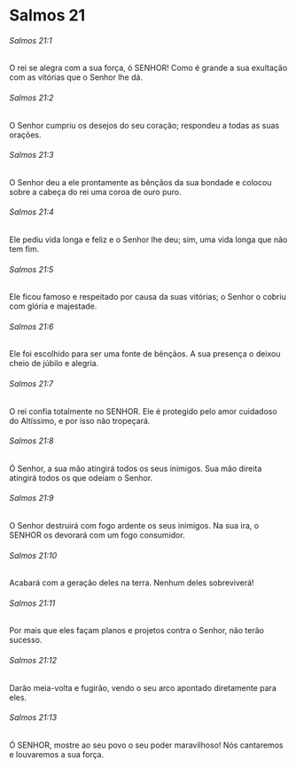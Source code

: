 # Salmos 21

###### Salmos 21:1

O rei se alegra com a sua força, ó SENHOR! Como é grande a sua exultação com as vitórias que o Senhor lhe dá.

###### Salmos 21:2

O Senhor cumpriu os desejos do seu coração; respondeu a todas as suas orações.

###### Salmos 21:3

O Senhor deu a ele prontamente as bênçãos da sua bondade e colocou sobre a cabeça do rei uma coroa de ouro puro.

###### Salmos 21:4

Ele pediu vida longa e feliz e o Senhor lhe deu; sim, uma vida longa que não tem fim.

###### Salmos 21:5

Ele ficou famoso e respeitado por causa da suas vitórias; o Senhor o cobriu com glória e majestade.

###### Salmos 21:6

Ele foi escolhido para ser uma fonte de bênçãos. A sua presença o deixou cheio de júbilo e alegria.

###### Salmos 21:7

O rei confia totalmente no SENHOR. Ele é protegido pelo amor cuidadoso do Altíssimo, e por isso não tropeçará.

###### Salmos 21:8

Ó Senhor, a sua mão atingirá todos os seus inimigos. Sua mão direita atingirá todos os que odeiam o Senhor.

###### Salmos 21:9

O Senhor destruirá com fogo ardente os seus inimigos. Na sua ira, o SENHOR os devorará com um fogo consumidor.

###### Salmos 21:10

Acabará com a geração deles na terra. Nenhum deles sobreviverá!

###### Salmos 21:11

Por mais que eles façam planos e projetos contra o Senhor, não terão sucesso.

###### Salmos 21:12

Darão meia-volta e fugirão, vendo o seu arco apontado diretamente para eles.

###### Salmos 21:13

Ó SENHOR, mostre ao seu povo o seu poder maravilhoso! Nós cantaremos e louvaremos a sua força.

